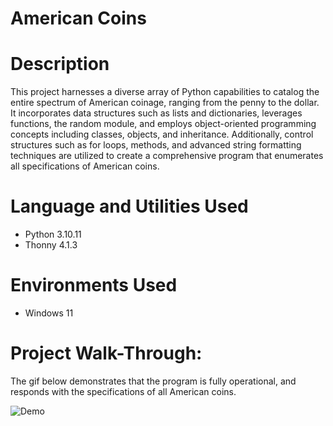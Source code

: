 # American Coins


# Description 
This project harnesses a diverse array of Python capabilities to catalog the entire spectrum of American coinage, ranging from the penny to the dollar. It incorporates data structures such as lists and dictionaries, leverages functions, the random module, and employs object-oriented programming concepts including classes, objects, and inheritance. Additionally, control structures such as for loops, methods, and advanced string formatting techniques are utilized to create a comprehensive program that enumerates all specifications of American coins.

# Language and Utilities Used

- Python 3.10.11
- Thonny 4.1.3

# Environments Used 

- Windows 11


# Project Walk-Through: 
The gif below demonstrates that the program is fully operational, and responds with the specifications of all American coins.

![Demo ](https://github.com/CyberDefender369/Make-All-Coins/assets/96165986/da3a7b53-5c1f-431f-b00c-90844a90f994)
